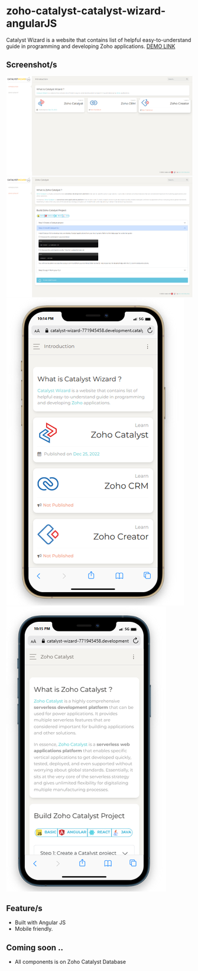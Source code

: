 # zoho-catalyst-catalyst-wizard-angularJS

Catalyst Wizard is a website that contains list of helpful easy-to-understand guide in programming and developing Zoho applications.
[DEMO LINK](https://catalyst-wizard-771945458.development.catalystserverless.com/app/)
## Screenshot/s

![Screenshot](screencapture-catalyst-wizard-771945458-development-catalystserverless-2023-02-20-22_12_34.png)
![Screenshot](screencapture-catalyst-wizard-771945458-development-catalystserverless-2023-02-20-22_13_16.png)
![Screenshot](mobile-view-1.png)
![Screenshot](mobile-view-2.png)

## Feature/s

- Built with Angular JS
- Mobile friendly.

## Coming soon ..

- All components is on Zoho Catalyst Database
